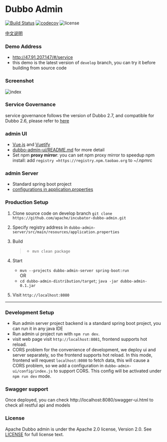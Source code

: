 # Dubbo Admin

[![Build Status](https://travis-ci.org/apache/incubator-dubbo-admin.svg?branch=develop)](https://travis-ci.org/apache/incubator-dubbo-admin)
[![codecov](https://codecov.io/gh/apache/incubator-dubbo-admin/branch/develop/graph/badge.svg)](https://codecov.io/gh/apache/incubator-dubbo-admin)
![license](https://img.shields.io/github/license/apache/incubator-dubbo-admin.svg)

[中文说明](README_ZH.md)
### Demo Address
* http://47.91.207.147/#/service
* this demo is the latest version of `develop` branch, you can try it before building from source code
### Screenshot

![index](https://raw.githubusercontent.com/apache/incubator-dubbo-admin/develop/doc/images/index.png)

### Service Governance  
service governance follows the version of Dubbo 2.7, and compatible for Dubbo 2.6, please refer to [here](https://github.com/apache/incubator-dubbo-admin/wiki/The-compatibility-of-service-governance)
### admin UI

- [Vue.js](https://vuejs.org) and [Vuetify](https://vuetifyjs.com)
- [dubbo-admin-ui/README.md](dubbo-admin-ui/README.md) for more detail
- Set npm **proxy mirror**: you can set npm proxy mirror to speedup npm install: add `registry =https://registry.npm.taobao.org` to ~/.npmrc

### admin Server

* Standard spring boot project
* [configurations in application.properties](https://github.com/apache/incubator-dubbo-admin/wiki/Dubbo-Admin-configuration)


### Production Setup

1. Clone source code on develop branch `git clone https://github.com/apache/incubator-dubbo-admin.git`
2. Specify registry address in `dubbo-admin-server/src/main/resources/application.properties`
3. Build

    > - `mvn clean package`  
4. Start 
    * `mvn --projects dubbo-admin-server spring-boot:run`  
    OR
    * `cd dubbo-admin-distribution/target`;   `java -jar dubbo-admin-0.1.jar`
5. Visit `http://localhost:8080`
---

### Development Setup
* Run admin server project
   backend is a standard spring boot project, you can run it in any java IDE
* Run admin ui project
  run with `npm run dev`.
* visit web page
  visit `http://localhost:8081`, frontend supports hot reload.
 * CORS problem
    for the convenience of development, we deploy ui and server separately, so the frontend supports hot reload. In this mode, frontend will request `localhost:8080` to fetch data, this will cause a CORS problem, so we add a configuration in `dubbo-admin-ui/config/index.js` to support CORS. This config will be activated under `npm run dev` mode.

### Swagger support

Once deployed, you can check http://localhost:8080/swagger-ui.html to check all restful api and models


### License

Apache Dubbo admin is under the Apache 2.0 license, Version 2.0.
See [LICENSE](https://github.com/apache/incubator-dubbo-admin/blob/develop/LICENSE) for full license text.
